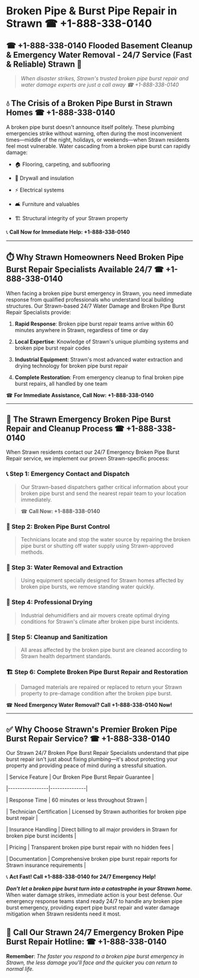 # Broken Pipe & Burst Pipe Repair in Strawn ☎ +1-888-338-0140  
## ☎ +1-888-338-0140 Flooded Basement Cleanup & Emergency Water Removal - 24/7 Service (Fast & Reliable) Strawn 🚨  

> *When disaster strikes, Strawn's trusted broken pipe burst repair and water damage experts are just a call away ☎ +1-888-338-0140*  

## 💧 The Crisis of a Broken Pipe Burst in Strawn Homes ☎ +1-888-338-0140  

A broken pipe burst doesn't announce itself politely. These plumbing emergencies strike without warning, often during the most inconvenient times—middle of the night, holidays, or weekends—when Strawn residents feel most vulnerable. Water cascading from a broken pipe burst can rapidly damage:  

* 🏠 Flooring, carpeting, and subflooring  
* 🧱 Drywall and insulation  
* ⚡ Electrical systems  
* 🛋️ Furniture and valuables  
* 🏗️ Structural integrity of your Strawn property  

📞 **Call Now for Immediate Help: +1-888-338-0140**  

---  

## ⏱️ Why Strawn Homeowners Need Broken Pipe Burst Repair Specialists Available 24/7 ☎ +1-888-338-0140  

When facing a broken pipe burst emergency in Strawn, you need immediate response from qualified professionals who understand local building structures. Our Strawn-based 24/7 Water Damage and Broken Pipe Burst Repair Specialists provide:  

1. **Rapid Response**: Broken pipe burst repair teams arrive within 60 minutes anywhere in Strawn, regardless of time or day  
2. **Local Expertise**: Knowledge of Strawn's unique plumbing systems and broken pipe burst repair codes  
3. **Industrial Equipment**: Strawn's most advanced water extraction and drying technology for broken pipe burst repair  
4. **Complete Restoration**: From emergency cleanup to final broken pipe burst repairs, all handled by one team  

☎ **For Immediate Assistance, Call Now: +1-888-338-0140**  

---  

## 🔧 The Strawn Emergency Broken Pipe Burst Repair and Cleanup Process ☎ +1-888-338-0140  

When Strawn residents contact our 24/7 Emergency Broken Pipe Burst Repair service, we implement our proven Strawn-specific process:  

### 📞 Step 1: Emergency Contact and Dispatch  
> Our Strawn-based dispatchers gather critical information about your broken pipe burst and send the nearest repair team to your location immediately.  
> ☎ **Call Now: +1-888-338-0140**  

### 🚿 Step 2: Broken Pipe Burst Control  
> Technicians locate and stop the water source by repairing the broken pipe burst or shutting off water supply using Strawn-approved methods.  

### 🌊 Step 3: Water Removal and Extraction  
> Using equipment specially designed for Strawn homes affected by broken pipe bursts, we remove standing water quickly.  

### 💨 Step 4: Professional Drying  
> Industrial dehumidifiers and air movers create optimal drying conditions for Strawn's climate after broken pipe burst incidents.  

### 🧼 Step 5: Cleanup and Sanitization  
> All areas affected by the broken pipe burst are cleaned according to Strawn health department standards.  

### 🏗️ Step 6: Complete Broken Pipe Burst Repair and Restoration  
> Damaged materials are repaired or replaced to return your Strawn property to pre-damage condition after the broken pipe burst.  

☎ **Need Emergency Water Removal? Call +1-888-338-0140 Now!**  

---  

## ✅ Why Choose Strawn's Premier Broken Pipe Burst Repair Service? ☎ +1-888-338-0140  

Our Strawn 24/7 Broken Pipe Burst Repair Specialists understand that pipe burst repair isn't just about fixing plumbing—it's about protecting your property and providing peace of mind during a stressful situation.  

| Service Feature | Our Broken Pipe Burst Repair Guarantee |  
|-----------------|---------------|  
| Response Time | 60 minutes or less throughout Strawn |  
| Technician Certification | Licensed by Strawn authorities for broken pipe burst repair |  
| Insurance Handling | Direct billing to all major providers in Strawn for broken pipe burst incidents |  
| Pricing | Transparent broken pipe burst repair with no hidden fees |  
| Documentation | Comprehensive broken pipe burst repair reports for Strawn insurance requirements |  

📞 **Act Fast! Call +1-888-338-0140 for 24/7 Emergency Help!**  

***Don't let a broken pipe burst turn into a catastrophe in your Strawn home.*** When water damage strikes, immediate action is your best defense. Our emergency response teams stand ready 24/7 to handle any broken pipe burst emergency, providing expert pipe burst repair and water damage mitigation when Strawn residents need it most.  

## 📱 Call Our Strawn 24/7 Emergency Broken Pipe Burst Repair Hotline: ☎ +1-888-338-0140  

**Remember**: *The faster you respond to a broken pipe burst emergency in Strawn, the less damage you'll face and the quicker you can return to normal life.*